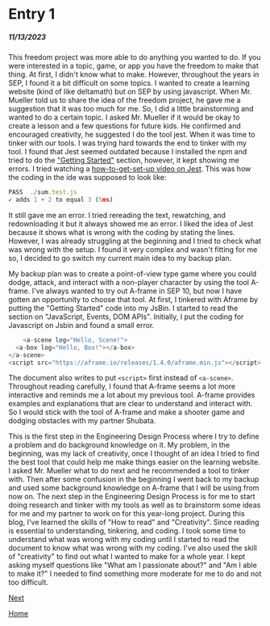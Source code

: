 # Entry 1
##### 11/13/2023

This freedom project was more able to do anything you wanted to do. If you were interested in a topic, game, or app you have the freedom to make that thing. At first, I didn't know what to make. However, throughout the years in SEP, I found it a bit difficult on some topics. I wanted to create a learning website (kind of like deltamath) but on SEP by using javascript. When Mr. Mueller told us to share the idea of the freedom project, he gave me a suggestion that it was too much for me. So, I did a little brainstorming and wanted to do a certain topic. I asked Mr. Mueller if it would be okay to create a lesson and a few questions for future kids. He confirmed and encouraged creativity, he suggested I do the tool jest. When it was time to tinker with our tools. I was trying hard towards the end to tinker with my tool. I found that Jest seemed outdated because I installed the npm and tried to do the ["Getting Started"](https://jestjs.io/docs/getting-started) section, however, it kept showing me errors. I tried watching a [how-to-get-set-up video on Jest](https://www.google.com/search?q=how+to+set+up+in+jest&rlz=1C1RXMK_enUS998US998&oq=how+to+set+up+in+jest&gs_lcrp=EgZjaHJvbWUyBggAEEUYOTIICAEQABgWGB4yCAgCEAAYFhgeMggIAxAAGBYYHjIKCAQQABiGAxiKBTIKCAUQABiGAxiKBdIBCDY3MzRqMWo3qAIAsAIA&sourceid=chrome&ie=UTF-8#fpstate=ive&vld=cid:65be5c4c,vid:tJrbEtnp_ik,st:0). 
This was how the coding in the ide was supposed to look like:
```js
PASS  ./sum.test.js
✓ adds 1 + 2 to equal 3 (5ms)
```
It still gave me an error. I tried rereading the text, rewatching, and redownloading it but it always showed me an error. I liked the idea of Jest because it shows what is wrong with the coding by stating the lines. However, I was already struggling at the beginning and I tried to check what was wrong with the setup. I found it very complex and wasn't fitting for me so, I decided to go switch my current main idea to my backup plan. 
    
My backup plan was to create a point-of-view type game where you could dodge, attack, and interact with a non-player character by using the tool A-frame. I've always wanted to try out A-frame in SEP 10, but now I have gotten an opportunity to choose that tool. At first, I tinkered with Aframe by putting the "Getting Started" code into my JsBin. I started to read the section on "JavaScript, Events, DOM APIs". 
Initially, I put the coding for Javascript on Jsbin and found a small error.
```js
    <a-scene log="Hello, Scene!">
  <a-box log="Hello, Box!"></a-box>
</a-scene>
<script src="https://aframe.io/releases/1.4.0/aframe.min.js"></script>
```
The document also writes to put `<script>` first instead of `<a-scene>`. 
Throughout reading carefully, I found that A-frame seems a lot more interactive and reminds me a lot about my previous tool. A-frame provides examples and explanations that are clear to understand and interact with. So I would stick with the tool of A-frame and make a shooter game and dodging obstacles with my partner Shubata. 

This is the first step in the Engineering Design Process where I try to define a problem and do background knowledge on it. My problem, in the beginning, was my lack of creativity, once I thought of an idea I tried to find the best tool that could help me make things easier on the learning website. I asked Mr. Mueller what to do next and he recommended a tool to tinker with. Then after some confusion in the beginning I went back to my backup and used some background knowledge on A-frame that I will be using from now on. The next step in the Engineering Design Process is for me to start doing research and tinker with my tools as well as to brainstorm some ideas for me and my partner to work on for this year-long project. During this blog, I've learned the skills of "How to read" and "Creativity". Since reading is essential to understanding, tinkering, and coding. I took some time to understand what was wrong with my coding until I started to read the document to know what was wrong with my coding. I've also used the skill of "creativity" to find out what I wanted to make for a whole year. I kept asking myself questions like "What am I passionate about?" and "Am I able to make it?" I needed to find something more moderate for me to do and not too difficult. 



    
[Next](entry02.md)

[Home](../README.md)
